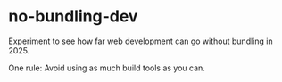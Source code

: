 # no-bundling-dev

Experiment to see how far web development can go without bundling in 2025.

One rule: Avoid using as much build tools as you can.
